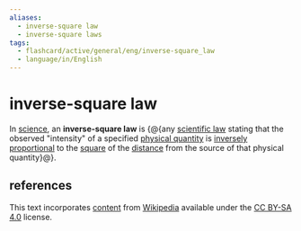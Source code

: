 ```yaml
---
aliases:
  - inverse-square law
  - inverse-square laws
tags:
  - flashcard/active/general/eng/inverse-square_law
  - language/in/English
---
```


# inverse-square law

In [science](science.md), an __inverse-square law__ is {@{any [scientific law](scientific%20law.md) stating that the observed "intensity" of a specified [physical quantity](physical%20quantity.md) is [inversely proportional](proportionality%20(mathematics).md#inverse%20proportionality) to the [square](square%20(algebra).md) of the [distance](distance.md) from the source of that physical quantity}@}. <!--SR:!2025-03-15,172,310-->

## references

This text incorporates [content](https://en.wikipedia.org/wiki/inverse-square_law) from [Wikipedia](Wikipedia.md) available under the [CC BY-SA 4.0](https://creativecommons.org/licenses/by-sa/4.0/) license.
